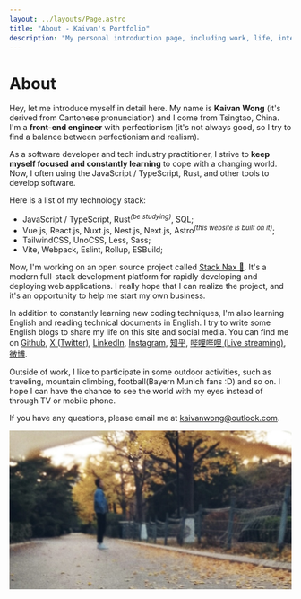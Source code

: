 ```yaml
---
layout: ../layouts/Page.astro
title: "About - Kaivan's Portfolio"
description: "My personal introduction page, including work, life, interests and hobbies."
---
```


# About

Hey, let me introduce myself in detail here. My name is <b>Kaivan Wong</b> (it's derived from Cantonese pronunciation) and I come from Tsingtao, China. I'm a <b>front-end engineer</b> with perfectionism (it's not always good, so I try to find a balance between perfectionism and realism).

As a software developer and tech industry practitioner, I strive to <b>keep myself focused and constantly learning</b> to cope with a changing world. Now, I often using the JavaScript / TypeScript, Rust, and other tools to develop software. 

Here is a list of my technology stack:

- JavaScript / TypeScript, Rust<i class="text-black/75 dark:text-white/70"><sup>(be studying)</sup></i>, SQL;
- Vue.js, React.js, Nuxt.js, Nest.js, Next.js, Astro<i  class="text-black/75 dark:text-white/70"><sup>(this website is built on it)</sup></i>;
- TailwindCSS, UnoCSS, Less, Sass;
- Vite, Webpack, Eslint, Rollup, ESBuild;

Now, I'm working on an open source project called <a target="_blank"  href="https://stacknax.com">Stack Nax 💚</a>. It's a modern full-stack development platform for rapidly developing and deploying web applications. I really hope that I can realize the project, and it's an opportunity to help me start my own business.

In addition to constantly learning new coding techniques, I'm also learning English and reading technical documents in English. I try to write some English blogs to share my life on this site and social media. You can find me on <a target="_blank" href="https://github.com/kaivanwong">Github</a>, <a target="_blank" href="https://twitter.com/kaivanwong">X (Twitter)</a>, <a target="_blank" href="https://twitter.com/kaivanwong">LinkedIn</a>, <a target="_blank" href="https://www.instagram.com/hikaivanwong">Instagram</a>, <a target="_blank" href="https://www.zhihu.com/people/kaivanwong">知乎</a>, <a target="_blank" href="https://space.bilibili.com/190014206">哔哩哔哩 (Live streaming)</a>, <a target="_blank" href="https://weibo.com/u/5605059021">微博</a>.

Outside of work, I like to participate in some outdoor activities, such as traveling, mountain climbing, football(Bayern Munich fans :D) and so on. I hope I can have the chance to see the world with my eyes instead of through TV or mobile phone.

If you have any questions, please email me at <a href="mailto:kaivanwong@outlook.com">kaivanwong@outlook.com</a>.

![Hero Image](../../public/hero.jpg)

